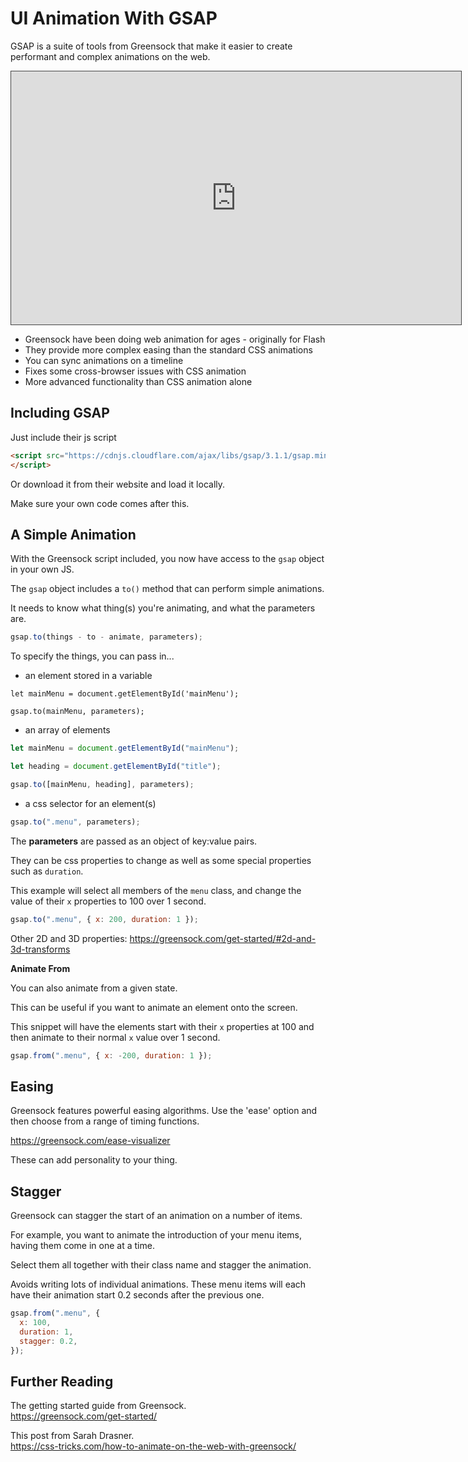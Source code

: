 # UI Animation With GSAP

GSAP is a suite of tools from Greensock that make it easier to create performant and complex animations on the web.

<iframe src="https://dmureplay.cloud.panopto.eu/Panopto/Pages/Embed.aspx?id=af36d9a3-2c1e-4f7e-b3b4-acb4011a4368&autoplay=false&offerviewer=true&showtitle=true&showbrand=false&start=0&interactivity=all" height="405" width="720" style="border: 1px solid #464646;" allowfullscreen allow="autoplay"></iframe>

- Greensock have been doing web animation for ages - originally for Flash
- They provide more complex easing than the standard CSS animations
- You can sync animations on a timeline
- Fixes some cross-browser issues with CSS animation
- More advanced functionality than CSS animation alone

## Including GSAP

Just include their js script

```HTML
<script src="https://cdnjs.cloudflare.com/ajax/libs/gsap/3.1.1/gsap.min.js">
</script>
```

Or download it from their website and load it locally.

Make sure your own code comes after this.

## A Simple Animation

With the Greensock script included, you now have access to the `gsap` object in your own JS.

The `gsap` object includes a `to()` method that can perform simple animations.

It needs to know what thing(s) you're animating, and what the parameters are.

```js
gsap.to(things - to - animate, parameters);
```

To specify the things, you can pass in...

- an element stored in a variable

```JS
let mainMenu = document.getElementById('mainMenu');

gsap.to(mainMenu, parameters);
```

- an array of elements

```js
let mainMenu = document.getElementById("mainMenu");

let heading = document.getElementById("title");

gsap.to([mainMenu, heading], parameters);
```

- a css selector for an element(s)

```js
gsap.to(".menu", parameters);
```

The **parameters** are passed as an object of key:value pairs.

They can be css properties to change as well as some special properties such as `duration`.

This example will select all members of the `menu` class, and change the value of their `x` properties to 100 over 1 second.

```js
gsap.to(".menu", { x: 200, duration: 1 });
```

Other 2D and 3D properties: <https://greensock.com/get-started/#2d-and-3d-transforms>

**Animate From**

You can also animate from a given state.

This can be useful if you want to animate an element onto the screen.

This snippet will have the elements start with their `x` properties at 100 and then animate to their normal `x` value over 1 second.

```js
gsap.from(".menu", { x: -200, duration: 1 });
```

## Easing

Greensock features powerful easing algorithms. Use the 'ease' option and then choose from a range of timing functions.

<https://greensock.com/ease-visualizer>

These can add personality to your thing.

## Stagger

Greensock can stagger the start of an animation on a number of items.

For example, you want to animate the introduction of your menu items, having them come in one at a time.

Select them all together with their class name and stagger the animation.

Avoids writing lots of individual animations. These menu items will each have their animation start 0.2 seconds after the previous one.

```js
gsap.from(".menu", {
  x: 100,
  duration: 1,
  stagger: 0.2,
});
```

## Further Reading

The getting started guide from Greensock.  
<https://greensock.com/get-started/>

This post from Sarah Drasner.  
<https://css-tricks.com/how-to-animate-on-the-web-with-greensock/>
